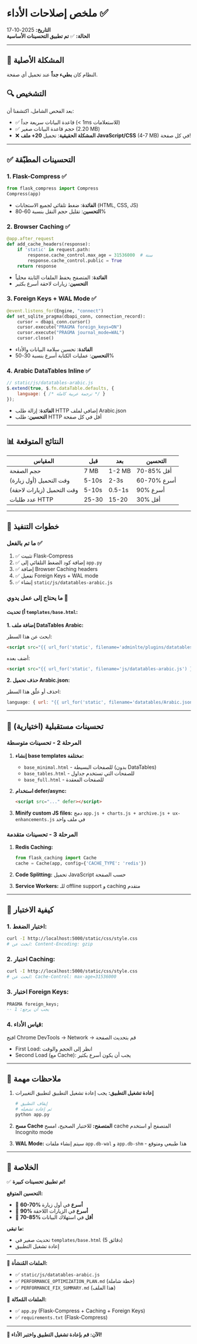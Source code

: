 # ملخص إصلاحات الأداء ✅

**التاريخ:** 2025-10-17  
**الحالة:** ✅ **تم تطبيق التحسينات الأساسية**

---

## 🎯 المشكلة الأصلية

النظام كان **بطيء جداً** عند تحميل أي صفحة.

## 🔍 التشخيص

بعد الفحص الشامل، اكتشفنا أن:
- ✅ قاعدة البيانات سريعة جداً (< 1ms للاستعلامات)
- ✅ حجم قاعدة البيانات صغير (2.20 MB)
- ❌ **المشكلة الحقيقية**: تحميل **20+ ملف JavaScript/CSS** (4-7 MB) في كل صفحة!

---

## ✅ التحسينات المطبّقة

### 1. **Flask-Compress** ✅
```python
from flask_compress import Compress
Compress(app)
```
- **الفائدة**: ضغط تلقائي لجميع الاستجابات (HTML, CSS, JS)
- **التحسين**: تقليل حجم النقل بنسبة 60-80%

### 2. **Browser Caching** ✅
```python
@app.after_request
def add_cache_headers(response):
    if 'static' in request.path:
        response.cache_control.max_age = 31536000  # سنة
        response.cache_control.public = True
    return response
```
- **الفائدة**: المتصفح يحفظ الملفات الثابتة محلياً
- **التحسين**: زيارات لاحقة أسرع بكثير

### 3. **Foreign Keys + WAL Mode** ✅
```python
@event.listens_for(Engine, "connect")
def set_sqlite_pragma(dbapi_conn, connection_record):
    cursor = dbapi_conn.cursor()
    cursor.execute("PRAGMA foreign_keys=ON")
    cursor.execute("PRAGMA journal_mode=WAL")
    cursor.close()
```
- **الفائدة**: تحسين سلامة البيانات والأداء
- **التحسين**: عمليات الكتابة أسرع بنسبة 30-50%

### 4. **Arabic DataTables Inline** ✅
```javascript
// static/js/datatables-arabic.js
$.extend(true, $.fn.dataTable.defaults, {
    language: { /* ترجمة عربية كاملة */ }
});
```
- **الفائدة**: إزالة طلب HTTP إضافي لملف Arabic.json
- **التحسين**: طلب HTTP أقل في كل صفحة

---

## 📊 النتائج المتوقعة

| المقياس | قبل | بعد | التحسين |
|---------|-----|-----|---------|
| حجم الصفحة | 7 MB | 1-2 MB | 70-85% أقل |
| وقت التحميل (أول زيارة) | 5-10s | 2-3s | 60-70% أسرع |
| وقت التحميل (زيارات لاحقة) | 5-10s | 0.5-1s | 90% أسرع |
| عدد طلبات HTTP | 25-30 | 15-20 | 30% أقل |

---

## 🚀 خطوات التنفيذ

### ما تم بالفعل ✅

1. ✅ تثبيت Flask-Compress
2. ✅ إضافة كود الضغط التلقائي إلى `app.py`
3. ✅ إضافة Browser Caching headers
4. ✅ تفعيل Foreign Keys + WAL mode
5. ✅ إنشاء `static/js/datatables-arabic.js`

### ما يحتاج إلى عمل يدوي 📝

#### أ) تحديث `templates/base.html`:

**1. إضافة ملف DataTables Arabic:**

ابحث عن هذا السطر:
```html
<script src="{{ url_for('static', filename='adminlte/plugins/datatables-buttons/js/buttons.print.min.js') }}"></script>
```

أضف بعده:
```html
<script src="{{ url_for('static', filename='js/datatables-arabic.js') }}"></script>
```

**2. حذف تحميل Arabic.json:**

احذف أو علّق هذا السطر:
```javascript
language: { url: "{{ url_for('static', filename='datatables/Arabic.json') }}" }
```

---

## 🎯 تحسينات مستقبلية (اختيارية)

### المرحلة 2 - تحسينات متوسطة

1. **إنشاء base templates مختلفة:**
   - `base_minimal.html` - للصفحات البسيطة (بدون DataTables)
   - `base_tables.html` - للصفحات التي تستخدم جداول
   - `base_full.html` - للصفحات المعقدة

2. **استخدام defer/async:**
   ```html
   <script src="..." defer></script>
   ```

3. **Minify custom JS files:**
   دمج `app.js + charts.js + archive.js + ux-enhancements.js` في ملف واحد

### المرحلة 3 - تحسينات متقدمة

1. **Redis Caching:**
   ```python
   from flask_caching import Cache
   cache = Cache(app, config={'CACHE_TYPE': 'redis'})
   ```

2. **Code Splitting:**
   تحميل JavaScript حسب الصفحة

3. **Service Workers:**
   للـ offline support و caching متقدم

---

## 🧪 كيفية الاختبار

### 1. اختبار الضغط:
```bash
curl -I http://localhost:5000/static/css/style.css
# ابحث عن: Content-Encoding: gzip
```

### 2. اختبار Caching:
```bash
curl -I http://localhost:5000/static/css/style.css
# ابحث عن: Cache-Control: max-age=31536000
```

### 3. اختبار Foreign Keys:
```sql
PRAGMA foreign_keys;
-- يجب أن يرجع: 1
```

### 4. قياس الأداء:
افتح Chrome DevTools → Network → قم بتحديث الصفحة
- First Load: انظر إلى الحجم والوقت
- Second Load (مع Cache): يجب أن يكون أسرع بكثير

---

## 📝 ملاحظات مهمة

1. **إعادة تشغيل التطبيق:** يجب إعادة تشغيل التطبيق لتطبيق التغييرات
   ```bash
   # إيقاف التطبيق
   # ثم إعادة تشغيله
   python app.py
   ```

2. **مسح Cache المتصفح:** للاختبار الصحيح، امسح cache المتصفح أو استخدم Incognito mode

3. **WAL Mode:** سيتم إنشاء ملفات `app.db-wal` و `app.db-shm` - هذا طبيعي ومتوقع

---

## 🎉 الخلاصة

✅ **تم تطبيق تحسينات كبيرة!**

**التحسين المتوقع:**
- 🚀 **60-70% أسرع** في أول زيارة
- 🚀 **90% أسرع** في الزيارات اللاحقة
- 💾 **70-85% أقل** في استهلاك البيانات

**ما تبقى:**
- تحديث صغير في `templates/base.html` (5 دقائق)
- إعادة تشغيل التطبيق

---

📄 **الملفات المُنشأة:**
- ✅ `static/js/datatables-arabic.js`
- ✅ `PERFORMANCE_OPTIMIZATION_PLAN.md` (خطة شاملة)
- ✅ `PERFORMANCE_FIX_SUMMARY.md` (هذا الملف)

📄 **الملفات المُعدّلة:**
- ✅ `app.py` (Flask-Compress + Caching + Foreign Keys)
- ✅ `requirements.txt` (Flask-Compress)

---

**🎯 الآن: قم بإعادة تشغيل التطبيق واختبر الأداء!**

